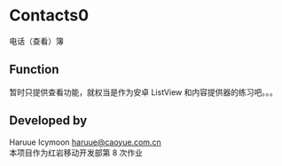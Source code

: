 # Contacts0
电话（查看）簿
## Function
暂时只提供查看功能，就权当是作为安卓 ListView 和内容提供器的练习吧。。。
## Developed by
Haruue Icymoon <haruue@caoyue.com.cn>    
本项目作为红岩移动开发部第 8 次作业
